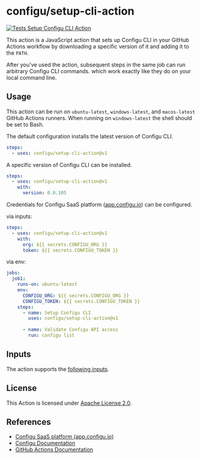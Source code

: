# configu/setup-cli-action

[![Tests Setup Configu CLI Action](https://github.com/configu/setup-cli-action/actions/workflows/setup-cli-action.yml/badge.svg)](https://github.com/configu/setup-cli-action/actions/workflows/setup-cli-action.yml)

This action is a JavaScript action that sets up Configu CLI in your GitHub Actions workflow by downloading a specific version of it and adding it to the `PATH`.

After you've used the action, subsequent steps in the same job can run arbitrary Configu CLI commands. which work exactly like they do on your local command line.

## Usage

This action can be run on `ubuntu-latest`, `windows-latest`, and `macos-latest` GitHub Actions runners. When running on `windows-latest` the shell should be set to Bash.

The default configuration installs the latest version of Configu CLI.

```yaml
steps:
  - uses: configu/setup-cli-action@v1
```

A specific version of Configu CLI can be installed.

```yaml
steps:
  - uses: configu/setup-cli-action@v1
    with:
      version: 0.0.105
```

Credentials for Configu SaaS platform ([app.configu.io](https://app.configu.io/)) can be configured.

via inputs:
```yaml
steps:
  - uses: configu/setup-cli-action@v1
    with:
      org: ${{ secrets.CONFIGU_ORG }}
      token: ${{ secrets.CONFIGU_TOKEN }}
```

via env:
```yaml
jobs:
  job1:
    runs-on: ubuntu-latest
    env:
      CONFIGU_ORG: ${{ secrets.CONFIGU_ORG }}
      CONFIGU_TOKEN: ${{ secrets.CONFIGU_TOKEN }}
    steps:
      - name: Setup Configu CLI
        uses: configu/setup-cli-action@v1
      
      - name: Validate Configu API access
        run: configu list
```

## Inputs

The action supports the [following inputs](https://github.com/configu/setup-cli-action/blob/main/action.yml#L4).

## License

This Action is licensed under [Apache License 2.0](https://github.com/configu/setup-cli-action/blob/main/LICENSE).

## References
- [Configu SaaS platform (app.configu.io)](https://app.configu.io/)
- [Configu Documentation](https://configu.io/docs)
- [GitHub Actions Documentation](https://help.github.com/en/categories/automating-your-workflow-with-github-actions)